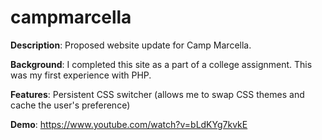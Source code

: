 # campmarcella
**Description**: Proposed website update for Camp Marcella.

**Background**: I completed this site as a part of a college assignment. This was my first experience with PHP.

**Features**: Persistent CSS switcher (allows me to swap CSS themes and cache the user's preference)

**Demo**: https://www.youtube.com/watch?v=bLdKYg7kvkE
